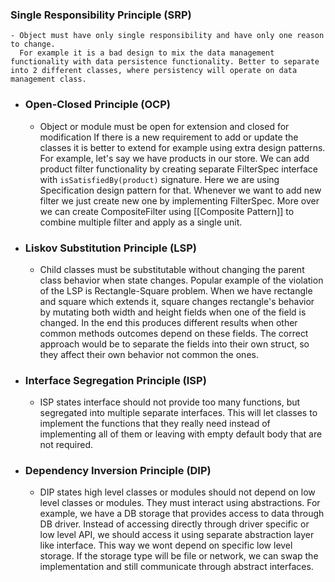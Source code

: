 ### Single Responsibility Principle (SRP)
	- Object must have only single responsibility and have only one reason to change.
	  For example it is a bad design to mix the data management functionality with data persistence functionality. Better to separate into 2 different classes, where persistency will operate on data management class.
- ### Open-Closed Principle (OCP)
	- Object or module must be open for extension and closed for modification
	  If there is a new requirement to add or update the classes it is better to extend for example using extra design patterns. For example, let's say we have products in our store. We can add product filter functionality by creating separate FilterSpec interface with `isSatisfiedBy(product)` signature. Here we are using Specification design pattern for that. Whenever we want to add new filter we just create new one by implementing FilterSpec. More over we can create CompositeFilter using [[Composite Pattern]] to combine multiple filter and apply as a single unit.
- ### Liskov Substitution Principle (LSP)
	- Child classes must be substitutable without changing the parent class behavior when state changes.
	  Popular example of the violation of the LSP is Rectangle-Square problem. When we have rectangle and square which extends it, square changes rectangle's behavior by mutating both width and height fields when one of the field is changed. In the end this produces different results when other common methods outcomes depend on these fields. The correct approach would be to separate the fields into their own struct, so they affect their own behavior not common the ones.
- ### Interface Segregation Principle (ISP)
	- ISP states interface should not provide too many functions, but segregated into multiple separate interfaces. This will let classes to implement the functions that they really need instead of implementing all of them or leaving with empty default body that are not required.
- ### Dependency Inversion Principle (DIP)
	- DIP states high level classes or modules should not depend on low level classes or modules. They must interact using abstractions. For example, we have a DB storage that provides access to data through DB driver. Instead of accessing directly through driver specific or low level API, we should access it using separate abstraction layer like interface. This way we wont depend on specific low level storage. If the storage type will be file or network, we can swap the implementation and still communicate through abstract interfaces.